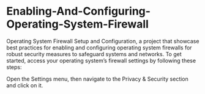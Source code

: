 # Enabling-And-Configuring-Operating-System-Firewall
Operating System Firewall Setup and Configuration, a project that showcase best practices for enabling and configuring operating system firewalls for robust security measures to safeguard systems and networks.
To get started, access your operating system’s firewall settings by following these steps:

Open the Settings menu, then navigate to the Privacy & Security section and click on it.
